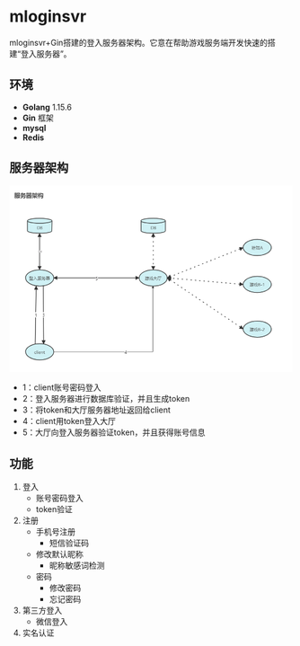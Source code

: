 # mloginsvr
mloginsvr+Gin搭建的登入服务器架构。它意在帮助游戏服务端开发快速的搭建“登入服务器”。


## 环境
- **Golang**  1.15.6
- **Gin**  框架
- **mysql**
- **Redis**


## 服务器架构
![](./readme/image/url-1.jpg)
- 1：client账号密码登入
- 2：登入服务器进行数据库验证，并且生成token
- 3：将token和大厅服务器地址返回给client
- 4：client用token登入大厅
- 5：大厅向登入服务器验证token，并且获得账号信息



## 功能
1. 登入
   -  账号密码登入
   -  token验证
2. 注册
   - 手机号注册
     - 短信验证码
   - 修改默认昵称
     - 昵称敏感词检测
   - 密码
      - 修改密码
      - 忘记密码
3. 第三方登入
   - 微信登入
4. 实名认证




